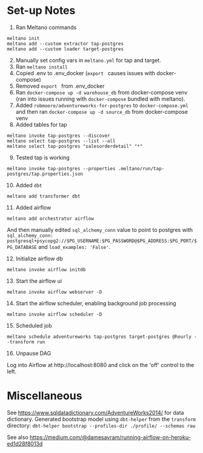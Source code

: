 # Set-up Notes

1. Ran Meltano commands
```
meltano init
meltano add --custom extractor tap-postgres
meltano add --custom loader target-postgres
```
2. Manually set config vars in `meltano.yml` for tap and target.
3. Ran `meltano install`
4. Copied .env to .env_docker (`export ` causes issues with docker-compose)
5. Removed `export ` from .env_docker
6. Ran `docker-compose up -d warehouse_db` from docker-compose venv (ran into issues running with `docker-compose` bundled with meltano).
7. Added `robmoore/adventureworks-for-postgres` to `docker-compose.yml` and then ran `docker-compose up -d source_db` from docker-compose venv
8. Added tables for tap
```
meltano invoke tap-postgres --discover
meltano select tap-postgres --list --all
meltano select tap-postgres "salesorderdetail" "*"
```
9. Tested tap is working
```
meltano invoke tap-postgres --properties .meltano/run/tap-postgres/tap.properties.json
```
10. Added `dbt`
```
meltano add transformer dbt
```
11. Added airflow
```
meltano add orchestrator airflow
```
And then manually edited `sql_alchemy_conn` value to point to postgres with
`sql_alchemy_conn: postgresql+psycopg2://$PG_USERNAME:$PG_PASSWORD@$PG_ADDRESS:$PG_PORT/$PG_DATABASE`
and `load_examples: 'False'`.

12. Initialize airflow db

```
meltano invoke airflow initdb
```

13. Start the airflow ui
```
meltano invoke airflow webserver -D
```

14. Start the airflow scheduler, enabling background job processing
```
meltano invoke airflow scheduler -D
```

15. Scheduled job
```
meltano schedule adventureworks tap-postgres target-postgres @hourly --transform run
```

16. Unpause DAG

Log into Airflow at http://localhost:8080 and click on the 'off' control to the left.


# Miscellaneous

See https://www.sqldatadictionary.com/AdventureWorks2014/ for data dictionary.
Generated bootstrap model using `dbt-helper` from the `transform` directory:
`dbt-helper bootstrap --profiles-dir ./profile/ --schemas raw`

See also https://medium.com/@damesavram/running-airflow-on-heroku-ed1d28f8013d
